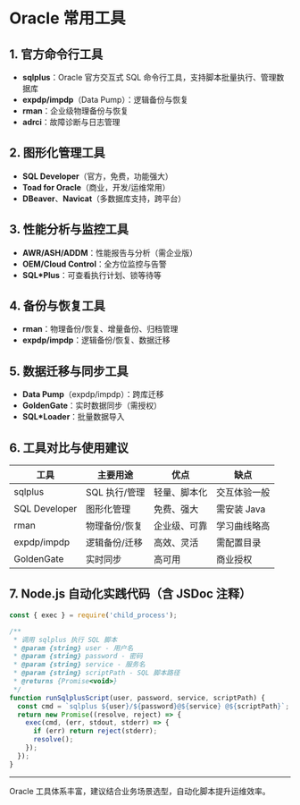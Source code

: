 # Oracle 常用工具

## 1. 官方命令行工具
- **sqlplus**：Oracle 官方交互式 SQL 命令行工具，支持脚本批量执行、管理数据库
- **expdp/impdp**（Data Pump）：逻辑备份与恢复
- **rman**：企业级物理备份与恢复
- **adrci**：故障诊断与日志管理

## 2. 图形化管理工具
- **SQL Developer**（官方，免费，功能强大）
- **Toad for Oracle**（商业，开发/运维常用）
- **DBeaver**、**Navicat**（多数据库支持，跨平台）

## 3. 性能分析与监控工具
- **AWR/ASH/ADDM**：性能报告与分析（需企业版）
- **OEM/Cloud Control**：全方位监控与告警
- **SQL*Plus**：可查看执行计划、锁等待等

## 4. 备份与恢复工具
- **rman**：物理备份/恢复、增量备份、归档管理
- **expdp/impdp**：逻辑备份/恢复、数据迁移

## 5. 数据迁移与同步工具
- **Data Pump**（expdp/impdp）：跨库迁移
- **GoldenGate**：实时数据同步（需授权）
- **SQL*Loader**：批量数据导入

## 6. 工具对比与使用建议
| 工具         | 主要用途         | 优点           | 缺点           |
|--------------|------------------|----------------|----------------|
| sqlplus      | SQL 执行/管理    | 轻量、脚本化   | 交互体验一般   |
| SQL Developer| 图形化管理       | 免费、强大     | 需安装 Java    |
| rman         | 物理备份/恢复    | 企业级、可靠   | 学习曲线略高   |
| expdp/impdp  | 逻辑备份/迁移    | 高效、灵活     | 需配置目录     |
| GoldenGate   | 实时同步         | 高可用         | 商业授权       |

## 7. Node.js 自动化实践代码（含 JSDoc 注释）
```js
const { exec } = require('child_process');

/**
 * 调用 sqlplus 执行 SQL 脚本
 * @param {string} user - 用户名
 * @param {string} password - 密码
 * @param {string} service - 服务名
 * @param {string} scriptPath - SQL 脚本路径
 * @returns {Promise<void>}
 */
function runSqlplusScript(user, password, service, scriptPath) {
  const cmd = `sqlplus ${user}/${password}@${service} @${scriptPath}`;
  return new Promise((resolve, reject) => {
    exec(cmd, (err, stdout, stderr) => {
      if (err) return reject(stderr);
      resolve();
    });
  });
}
```

---

Oracle 工具体系丰富，建议结合业务场景选型，自动化脚本提升运维效率。 